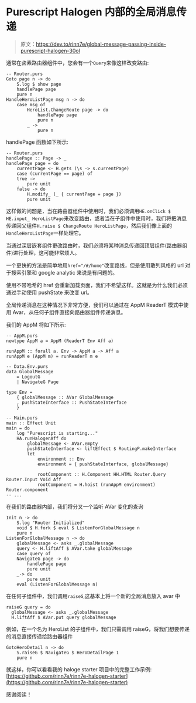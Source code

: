 # Purescript Halogen 内部的全局消息传递

> 原文：<https://dev.to/rinn7e/global-message-passing-inside-purescript-halogen-30ol>

通常在卤素路由器组件中，您会有一个`Query`来像这样改变路由:

```
-- Router.purs
Goto page n -> do
    S.log $ show page
    handlePage page
    pure n
HandleHeroListPage msg n -> do
    case msg of
        HeroList.ChangeRoute page -> do
            handlePage page
            pure n
        _ ->
            pure n 
```

handlePage 函数如下所示:

```
-- Router.purs
handlePage :: Page -> _
handlePage page = do
    currentPage <- H.gets (\s -> s.currentPage)
    case (currentPage == page) of
    true ->
        pure unit
    false -> do
        H.modify_ (_ { currentPage = page })
        pure unit 
```

这样做的问题是，当在路由器组件中使用时，我们必须调用`HE.onClick $ HE.input_ HeroListPage`来改变路由，或者当在子组件中使用时，我们将把消息传递回父组件`H.raise $ ChangeRoute HeroListPage`，然后我们像上面的`HandleHeroListPage`一样处理它。

当通过深层嵌套组件更改路由时，我们必须将某种消息传递回顶层组件(路由器组件)进行处理，这可能非常烦人。

一个更快的方法是简单地用`href="/#/home"`改变路线，但是使用散列风格的 url 对于搜索引擎和 google analytic 来说是有问题的。

使用不带哈希的 href 会重新加载页面，我们不希望这样。这就是为什么我们必须通过手动使用 pushState 来改变 url。

全局传递消息在这种情况下非常方便，我们可以通过在 AppM ReaderT 模式中使用 Avar，从任何子组件直接向路由器组件传递消息。

我们的 AppM 将如下所示:

```
-- AppM.purs
newtype AppM a = AppM (ReaderT Env Aff a)

runAppM :: forall a. Env -> AppM a -> Aff a
runAppM e (AppM m) = runReaderT m e

-- Data.Env.purs
data GlobalMessage 
    = LogoutG 
    | NavigateG Page

type Env = 
    { globalMessage :: AVar GlobalMessage
    , pushStateInterface :: PushStateInterface
    }

-- Main.purs
main :: Effect Unit
main = do
    log "Purescript is starting..."
    HA.runHalogenAff do
        globalMessage <- AVar.empty
        pushStateInterface <- liftEffect $ RoutingP.makeInterface
        let 
            environment :: Env
            environment = { pushStateInterface, globalMessage}

            rootComponent :: H.Component HH.HTML Router.Query Router.Input Void Aff
            rootComponent = H.hoist (runAppM environment) Router.component
-- ... 
```

在我们的路由器内部，我们将分叉一个监听 AVar 变化的查询

```
Init n -> do
    S.log "Router Initialized"
    void $ H.fork $ eval $ ListenForGlobalMessage n
    pure n
ListenForGlobalMessage n -> do
    globalMessage <- asks _.globalMessage
    query <- H.liftAff $ AVar.take globalMessage
    case query of
    NavigateG page -> do
        handlePage page
        pure unit
    _-> do
        pure unit
    eval (ListenForGlobalMessage n) 
```

在任何子组件中，我们调用`raiseG`,这基本上将一个新的全局消息放入 avar 中

```
raiseG query = do
  globalMessage <- asks _.globalMessage
  H.liftAff $ AVar.put query globalMessage 
```

例如，在一个名为 HeroList 的子组件中，我们只需调用 raiseG，将我们想要传递的消息直接传递给路由器组件

```
GotoHeroDetail n -> do
    S.raiseG $ NavigateG $ HeroDetailPage 1
    pure n 
```

就这样，你可以看看我的 haloge starter 项目中的完整工作示例:[https://github.com/rinn7e/rinn7e-halogen-starter](https://github.com/rinn7e/rinn7e-halogen-starter)

感谢阅读！